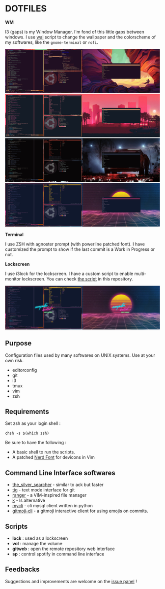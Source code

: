 # DOTFILES

**WM**

I3 (gaps) is my Window Manager. I'm fond of this little gaps between windows. I use
[wal](https://github.com/dylanaraps/wal) script to change the wallpaper and the 
colorscheme of my softwares, like the `gnome-terminal` or `rofi`.

![i3-gaps-01](./screenshots/colorscheme01.png)
![i3-gaps-02](./screenshots/colorscheme02.png)
![i3-gaps-03](./screenshots/colorscheme03.png)
![i3-gaps-04](./screenshots/colorscheme04.png)

**Terminal**

I use ZSH with agnoster prompt (with powerline patched font). I have customized
the prompt to show if the last commit is a Work in Progress or not. 

**Lockscreen**

I use i3lock for the lockscreen. I have a custom script to enable multi-monitor
lockscreen. You can check [the script](./scripts/lock) in this repository.

![Lock sreen](./screenshots/lock.png)

## Purpose

Configuration files used by many softwares on UNIX systems. Use at your own 
risk.

* editorconfig
* git
* i3
* tmux
* vim
* zsh

## Requirements

Set zsh as your login shell :

`chsh -s $(which zsh)`

Be sure to have the following : 
* A basic shell to run the scripts.
* A patched [Nerd Font](https://github.com/ryanoasis/nerd-fonts) for devicons in
  Vim

## Command Line Interface softwares

* [the\_silver\_searcher](https://github.com/ggreer/the_silver_searcher) - 
  similar to ack but faster
* [tig](https://github.com/jonas/tig) - text mode interface for git
* [ranger](https://github.com/ranger/ranger) - a VIM-inspired file manager
* [k](https://github.com/supercrabtree/k) - ls alternative
* [mycli](https://github.com/dbcli/mycli) - cli mysql client written in python
* [gitmoji-cli](https://github.com/carloscuesta/gitmoji-cli) - a gitmoji 
  interactive client for using emojis on commits.

## Scripts

* **lock** : used as a lockscreen
* **vol** : manage the volume
* **gitweb** : open the remote repository web interface
* **sp** : control spotify in command line interface

## Feedbacks

Suggestions and improvements are welcome on the 
[issue panel](https://github.com/yoannfleurydev/dotfiles/issues/new) !

